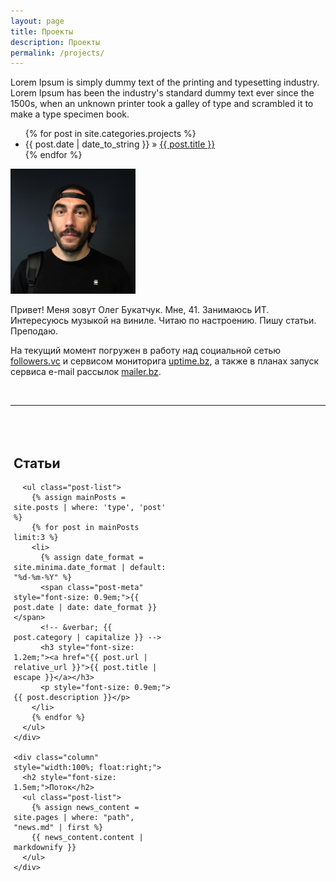 ```yaml
---
layout: page
title: Проекты
description: Проекты
permalink: /projects/
---
```


Lorem Ipsum is simply dummy text of the printing and typesetting industry. Lorem Ipsum has been the industry's standard dummy text ever since the 1500s, when an unknown printer took a galley of type and scrambled it to make a type specimen book.

<ul>
  {% for post in site.categories.projects %}
    <li>
        <span>{{ post.date | date_to_string }}</span> » <a href="{{ post.url }}" title="{{ post.title }}">{{ post.title }}</a>
        <meta name="description" content="{{ post.summary | escape }}">
        <meta name="keywords" content="{{ post.tags | join: ', ' | escape }}"/>
    </li>
  {% endfor %}
</ul>

<style>
  @media screen and (min-width: 769px) {
    .column {
      width: 50%;
      float: left;
      max-width: 50%;
      padding: 5px;
    }

    .row {
      display: flex;
      flex-direction: row;
      width: 100%;
    }
  }
</style>

<div class="left">
  <a href="https://bukatchuk.com/gallery/"><img id="profilepic" width="200" height="200" src="assets/olegbukatchuk.png" alt="Profile"></a>
</div>
<div class="right">
  <p>Привет! Меня зовут Олег Букатчук. Мне, 41. Занимаюсь ИТ. Интересуюсь музыкой на виниле. Читаю по настроению. Пишу статьи. Преподаю. </p>
  <p>
    На текущий момент погружен в работу над социальной сетью <a href="https://followers.vc">followers.vc</a> и сервисом мониторига <a href="https://uptime.bz">uptime.bz</a>, а также в планах запуск сервиса e-mail рассылок <a href="https://mailer.bz/">mailer.bz</a>.
  </p>
</div>


  <!-- <div style="display:flex;justify-content:center;">
    <iframe src="https://olegbukatchuk.substack.com/embed" width="480" height="100"
      style="border:0px solid #EEE; background:fffff8;" frameborder="0" scrolling="no"></iframe>
  </div> -->
 
  &nbsp;

  <hr>

  &nbsp;
  <div class="row">
    <div class="column" style="width:100%; float:left;">
      <h2 style="font-size: 1.5em;">Статьи</h2>

      <ul class="post-list">
        {% assign mainPosts = site.posts | where: 'type', 'post' %}
        {% for post in mainPosts limit:3 %}
        <li>
          {% assign date_format = site.minima.date_format | default: "%d-%m-%Y" %}
          <span class="post-meta" style="font-size: 0.9em;">{{ post.date | date: date_format }}</span>
          <!-- &verbar; {{ post.category | capitalize }} -->
          <h3 style="font-size: 1.2em;"><a href="{{ post.url | relative_url }}">{{ post.title | escape }}</a></h3>
          <p style="font-size: 0.9em;">{{ post.description }}</p>
        </li>
        {% endfor %}
      </ul>
    </div>

    <div class="column" style="width:100%; float:right;">
      <h2 style="font-size: 1.5em;">Поток</h2>
      <ul class="post-list">
        {% assign news_content = site.pages | where: "path", "news.md" | first %}
        {{ news_content.content | markdownify }}
      </ul>
    </div>
  </div>

</div>
